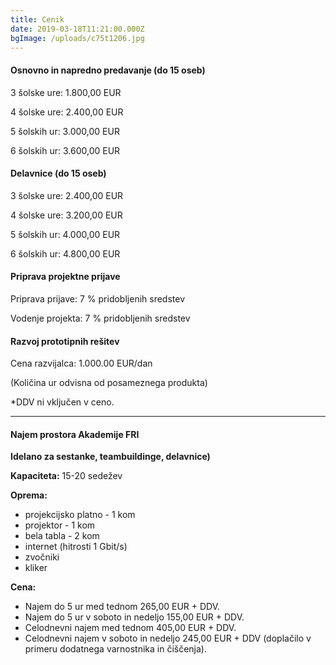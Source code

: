 ```yaml
---
title: Cenik
date: 2019-03-18T11:21:00.000Z
bgImage: /uploads/c75t1206.jpg
---
```

#### Osnovno in napredno predavanje (do 15 oseb)

3 šolske ure: 1.800,00 EUR

4 šolske ure: 2.400,00 EUR

5 šolskih ur: 3.000,00 EUR

6 šolskih ur: 3.600,00 EUR

#### Delavnice (do 15 oseb)

3 šolske ure: 2.400,00 EUR

4 šolske ure: 3.200,00 EUR

5 šolskih ur: 4.000,00 EUR

6 šolskih ur: 4.800,00 EUR

#### Priprava projektne prijave

Priprava prijave: 7 % pridobljenih sredstev

Vodenje projekta: 7 % pridobljenih sredstev

#### Razvoj prototipnih rešitev

Cena razvijalca: 1.000.00 EUR/dan

(Količina ur odvisna od posameznega produkta)

*DDV ni vključen v ceno.

- - -

#### Najem prostora Akademije FRI

**Idelano za sestanke, teambuildinge, delavnice)** 

**Kapaciteta:** 15-20 sedežev

**Oprema:**

* projekcijsko platno - 1 kom
* projektor - 1 kom
* bela tabla - 2 kom
* internet (hitrosti 1 Gbit/s)
* zvočniki
* kliker

**Cena:**

* Najem do 5 ur med tednom 265,00 EUR + DDV.
* Najem do 5 ur v soboto in nedeljo 155,00 EUR + DDV.
* Celodnevni najem med tednom 405,00 EUR + DDV.
* Celodnevni najem v soboto in nedeljo 245,00 EUR + DDV (doplačilo v primeru dodatnega varnostnika in čiščenja).
